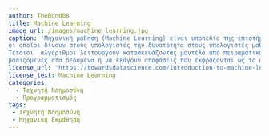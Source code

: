 ```yaml
---
author: TheBond08
title: Machine Learning
image_url: /images/machine_learning.jpg
caption: 'Μηχανική μάθηση (Machine Learning) είναι υποπεδίο της επιστήμης των υπολογιστών που αφορά την μελέτη και κατασκευή αλγορίθμων,
οι οποίοι δίνουν στους υπολογιστές την δυνατότητα στους υπολογιστές μαθαίνουν από τα δεδομένα και να κάνουν προβλέψεις με βάση αυτά.
Τέτοιοι  αλγόριθμοι λειτουργούν κατασκευάζοντας μοντέλα από πειραματικά δεδομένα, προκειμένου να κάνουν προβλέψεις 
βασιζόμενες στα δεδομένα ή να εξάγουν αποφάσεις που εκφράζονται ως το αποτέλεσμα.'
license_url: 'https://towardsdatascience.com/introduction-to-machine-learning-for-beginners-eed6024fdb08'
license_text: Machine Learning
categories:
  - Τεχνητή Νοημοσύνη
  - Προγραμματισμός
tags:
 - Τεχνητή Νοημοσύνη
 - Μηχανική Εκμάθηση
---
```

